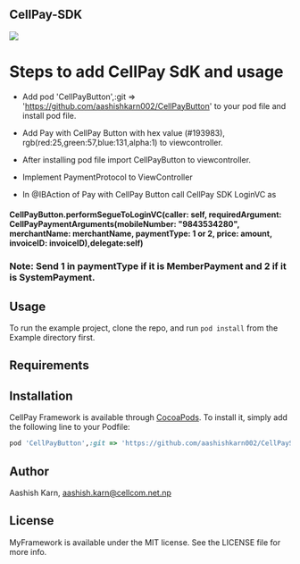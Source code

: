 ## CellPay-SDK
![](https://cellpay.com.np/themes/ele/assets/img/CellPay.svg)
# Steps to add CellPay SdK and usage 

- Add pod 'CellPayButton',:git => 'https://github.com/aashishkarn002/CellPayButton' to your pod file and install pod file.

- Add Pay with CellPay Button with hex value (#193983), rgb(red:25,green:57,blue:131,alpha:1) to viewcontroller.

- After installing pod file  import CellPayButton to viewcontroller.

- Implement PaymentProtocol to ViewController 

- In @IBAction of Pay with CellPay Button call CellPay SDK LoginVC as  

#### CellPayButton.performSegueToLoginVC(caller: self, requiredArgument: CellPayPaymentArguments(mobileNumber: "9843534280", merchantName: merchantName, paymentType: 1 or 2, price: amount, invoiceID: invoiceID),delegate:self)

### Note: Send 1 in paymentType if it is MemberPayment and 2 if it is SystemPayment.  


## Usage

To run the example project, clone the repo, and run `pod install` from the Example directory first.

## Requirements

## Installation

CellPay Framework is available through [CocoaPods](http://cocoapods.org). To install
it, simply add the following line to your Podfile:

```ruby
pod 'CellPayButton',:git => 'https://github.com/aashishkarn002/CellPaySDK'
```

## Author

Aashish Karn, aashish.karn@cellcom.net.np

## License

MyFramework is available under the MIT license. See the LICENSE file for more info.


